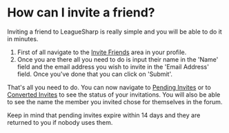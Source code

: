 # How can I invite a friend?

Inviting a friend to LeagueSharp is really simple and you will be able to do it in minutes.

1. First of all navigate to the [Invite Friends](https://www.joduska.me/forum/index.php?app=members&module=invite) area in your profile. 
2. Once you are there all you need to do is input their name in the 'Name' field and the email address you wish to invite in the 'Email Address' field. Once you've done that you can click on 'Submit'.

That's all you need to do. You can now navigate to [Pending Invites](https://www.joduska.me/forum/index.php?app=members&module=invite&section=view&do=plist) or to [Converted Invites](https://www.joduska.me/forum/index.php?app=members&module=invite&section=view&do=clist) to see the status of your invitations. You will also be able to see the name the member you invited chose for themselves in the forum.

Keep in mind that pending invites expire within 14 days and they are returned to you if nobody uses them.
